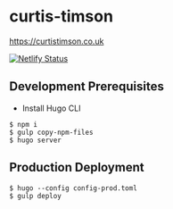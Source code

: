 # curtis-timson

https://curtistimson.co.uk

[![Netlify Status](https://api.netlify.com/api/v1/badges/0bf593c9-94db-4cb1-a418-7bf8d3c93261/deploy-status)](https://app.netlify.com/sites/curtistimson/deploys)

## Development Prerequisites

 - Install Hugo CLI

 ```
$ npm i
$ gulp copy-npm-files
$ hugo server
 ```

## Production Deployment

```
$ hugo --config config-prod.toml
$ gulp deploy
```
